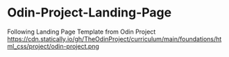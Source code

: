 # Odin-Project-Landing-Page <br/>
Following Landing Page Template from Odin Project <br/>
https://cdn.statically.io/gh/TheOdinProject/curriculum/main/foundations/html_css/project/odin-project.png
